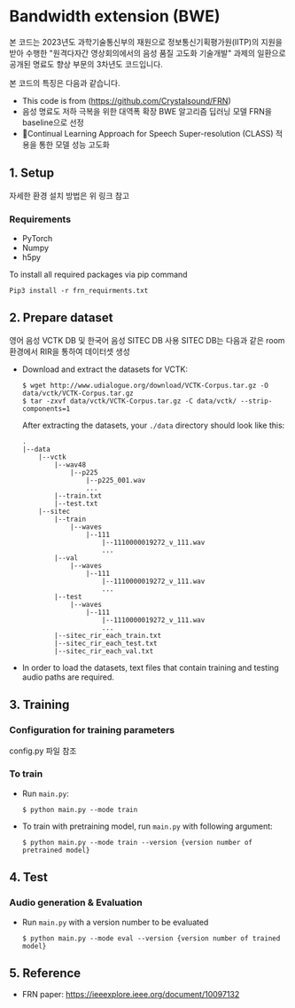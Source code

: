 # Bandwidth extension (BWE)
본 코드는 2023년도 과학기술통신부의 재원으로 정보통신기획평가원(IITP)의 지원을 받아 수행한 "원격다자간 영상회의에서의 음성 품질 고도화 기술개발" 과제의 일환으로 공개된 명료도 향상 부문의 3차년도 코드입니다. 

본 코드의 특징은 다음과 같습니다.
* This code is from (https://github.com/Crystalsound/FRN)
* 음성 명료도 저하 극복을 위한 대역폭 확장 BWE 알고리즘 딥러닝 모델 FRN을 baseline으로 선정
* Continual Learning Approach for Speech Super-resolution (CLASS) 적용을 통한 모델 성능 고도화 

## 1. Setup 
자세한 환경 설치 방법은 위 링크 참고

### Requirements
* PyTorch
* Numpy
* h5py

To install all required packages via pip command
```
Pip3 install -r frn_requirments.txt
```

## 2. Prepare dataset

영어 음성 VCTK DB 및 한국어 음성 SITEC DB 사용
SITEC DB는 다음과 같은 room환경에서 RIR을 통하여 데이터셋 생성

* Download and extract the datasets for VCTK:
    ```
    $ wget http://www.udialogue.org/download/VCTK-Corpus.tar.gz -O data/vctk/VCTK-Corpus.tar.gz
    $ tar -zxvf data/vctk/VCTK-Corpus.tar.gz -C data/vctk/ --strip-components=1
    ```

  After extracting the datasets, your `./data` directory should look like this:

    ```
    .
    |--data
        |--vctk
            |--wav48
                |--p225
                    |--p225_001.wav
                    ...
            |--train.txt   
            |--test.txt
        |--sitec
            |--train
                |--waves
                    |--111
                        |--1110000019272_v_111.wav
                        ...                
            |--val
                |--waves
                    |--111
                        |--1110000019272_v_111.wav
                        ...      
            |--test
                |--waves
                    |--111
                        |--1110000019272_v_111.wav
                        ...      
            |--sitec_rir_each_train.txt   
            |--sitec_rir_each_test.txt
            |--sitec_rir_each_val.txt
    ```
* In order to load the datasets, text files that contain training and testing audio paths are required.

## 3. Training

### Configuration for training parameters
config.py 파일 참조

### To train

* Run `main.py`:
    ```
    $ python main.py --mode train
    ```
* To train with pretraining model, run `main.py` with following argument:
    ```
    $ python main.py --mode train --version {version number of pretrained model}
    ```

## 4. Test

### Audio generation & Evaluation

* Run `main.py` with a version number to be evaluated
    ```
    $ python main.py --mode eval --version {version number of trained model}
    ```

## 5. Reference
* FRN paper: https://ieeexplore.ieee.org/document/10097132

